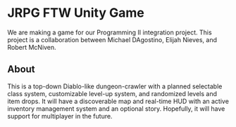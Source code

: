 
# JRPG FTW Unity Game
We are making a game for our Programming II integration project. This project is a collaboration between Michael DAgostino, Elijah Nieves, and Robert McNiven. 

<h2>
About
</h2>
This is a top-down Diablo-like dungeon-crawler with a planned selectable class system, customizable level-up system, and randomized levels and item drops. It will have a discoverable map and real-time HUD with an active inventory management system and an optional story. Hopefully, it will have support for multiplayer in the future.
